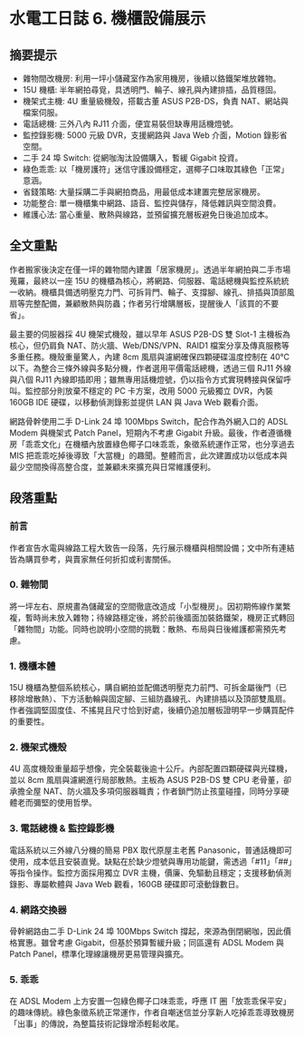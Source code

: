 # 水電工日誌 6. 機櫃設備展示

## 摘要提示
- 雜物間改機房: 利用一坪小儲藏室作為家用機房，後續以鉻鐵架堆放雜物。
- 15U 機櫃: 半年網拍尋覓，具透明門、輪子、線孔與內建排插，品質穩固。
- 機架式主機: 4U 重量級機殼，搭載古董 ASUS P2B-DS，負責 NAT、網站與檔案伺服。
- 電話總機: 三外八內 RJ11 介面，便宜易裝但缺專用話機燈號。
- 監控錄影機: 5000 元級 DVR，支援網路與 Java Web 介面，Motion 錄影省空間。
- 二手 24 埠 Switch: 從網咖淘汰設備購入，暫緩 Gigabit 投資。
- 綠色乖乖: 以「機房護符」迷信守護設備穩定，選椰子口味取其綠色「正常」意涵。
- 省錢策略: 大量採購二手與網拍商品，用最低成本建置完整居家機房。
- 功能整合: 單一機櫃集中網路、語音、監控與儲存，降低雜訊與空間浪費。
- 維護心法: 當心重量、散熱與線路，並預留擴充層板避免日後追加成本。

## 全文重點
作者搬家後決定在僅一坪的雜物間內建置「居家機房」。透過半年網拍與二手市場蒐羅，最終以一座 15U 的機櫃為核心，將網路、伺服器、電話總機與監控系統統一收納。機櫃具備透明壓克力門、可拆背門、輪子、支撐腳、線孔、排插與頂部風扇等完整配備，兼顧散熱與防蟲；作者另行增購層板，提醒後人「該買的不要省」。

最主要的伺服器採 4U 機架式機殼，雖以早年 ASUS P2B-DS 雙 Slot-1 主機板為核心，但仍肩負 NAT、防火牆、Web/DNS/VPN、RAID1 檔案分享及傳真服務等多重任務。機殼重量驚人，內建 8cm 風扇與濾網確保四顆硬碟溫度控制在 40℃ 以下。為整合三條外線與多點分機，作者選用平價電話總機，透過三個 RJ11 外線與八個 RJ11 內線即插即用；雖無專用話機燈號，仍以指令方式實現轉接與保留呼叫。監控部分則放棄不穩定的 PC 卡方案，改用 5000 元級獨立 DVR，內裝 160GB IDE 硬碟，以移動偵測錄影並提供 LAN 與 Java Web 觀看介面。

網路骨幹使用二手 D-Link 24 埠 100Mbps Switch，配合作為外網入口的 ADSL Modem 與機架式 Patch Panel，短期內不考慮 Gigabit 升級。最後，作者遵循機房「乖乖文化」在機櫃內放置綠色椰子口味乖乖，象徵系統運作正常，也分享過去 MIS 把乖乖吃掉後導致「大當機」的趣聞。整體而言，此次建置成功以低成本與最少空間換得高整合度，並兼顧未來擴充與日常維護便利。

## 段落重點
### 前言
作者宣告水電與線路工程大致告一段落，先行展示機櫃與相關設備；文中所有連結皆為購買參考，與賣家無任何折扣或利害關係。

### 0. 雜物間
將一坪左右、原規畫為儲藏室的空間徹底改造成「小型機房」。因初期佈線作業繁複，暫時尚未放入雜物；待線路穩定後，將於前後牆面加裝鉻鐵架，機房正式轉回「雜物間」功能。同時也說明小空間的挑戰：散熱、布局與日後維護都需預先考慮。

### 1. 機櫃本體
15U 機櫃為整個系統核心，購自網拍並配備透明壓克力前門、可拆金屬後門（已移除增散熱）、下方活動輪與固定腳、三組防蟲線孔、內建排插以及頂部雙風扇。作者強調堅固度佳、不搖晃且尺寸恰到好處，後續仍追加層板證明早一步購買配件的重要性。

### 2. 機架式機殼
4U 高度機殼重量超乎想像，完全裝載後逾十公斤。內部配置四顆硬碟與光碟機，並以 8cm 風扇與濾網進行局部散熱。主板為 ASUS P2B-DS 雙 CPU 老骨董，卻承擔全屋 NAT、防火牆及多項伺服器職責；作者鎖門防止孩童碰撞，同時分享硬體老而彌堅的使用哲學。

### 3. 電話總機 & 監控錄影機
電話系統以三外線八分機的簡易 PBX 取代原屋主老舊 Panasonic，普通話機即可使用，成本低且安裝直覺。缺點在於缺少燈號與專用功能鍵，需透過「#11」「##」等指令操作。監控方面採用獨立 DVR 主機，價廉、免驅動且穩定；支援移動偵測錄影、專屬軟體與 Java Web 觀看，160GB 硬碟即可滾動錄數日。

### 4. 網路交換器
骨幹網路由二手 D-Link 24 埠 100Mbps Switch 撐起，來源為倒閉網咖，因此價格實惠。雖曾考慮 Gigabit，但基於預算暫緩升級；同區還有 ADSL Modem 與 Patch Panel，標準化理線讓機房更易管理與擴充。

### 5. 乖乖
在 ADSL Modem 上方安置一包綠色椰子口味乖乖，呼應 IT 圈「放乖乖保平安」的趣味傳統。綠色象徵系統正常運作，作者自嘲迷信並分享新人吃掉乖乖導致機房「出事」的傳說，為整篇技術記錄增添輕鬆收尾。